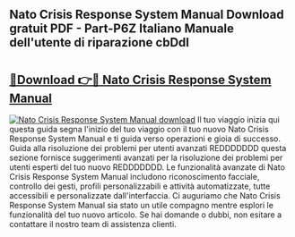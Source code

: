 ## Nato Crisis Response System Manual Download gratuit PDF - Part-P6Z Italiano Manuale dell'utente di riparazione cbDdI

# <h2><a href="http://dfexni.blite.top/?on=Nato+Crisis+Response+System+Manual">🔗Download 👉🔴 Nato Crisis Response System Manual</a></h2>

[![Nato Crisis Response System Manual download](https://i.imgur.com/lujVjoI.png)](http://dfexni.blite.top/?on=Nato+Crisis+Response+System+Manual)
Il tuo viaggio inizia qui questa guida segna l'inizio del tuo viaggio con il tuo nuovo Nato Crisis Response System Manual e ti guida verso operazioni e gioia di successo. Guida alla risoluzione dei problemi per utenti avanzati REDDDDDDD questa sezione fornisce suggerimenti avanzati per la risoluzione dei problemi per utenti esperti del tuo nuovo REDDDDDDD. Le funzionalità avanzate di Nato Crisis Response System Manual includono riconoscimento facciale, controllo dei gesti, profili personalizzabili e attività automatizzate, tutte accessibili e personalizzate dall'interfaccia. Ci auguriamo che Nato Crisis Response System Manual sia stato un utile compagno mentre esplori le funzionalità del tuo nuovo articolo. Se hai domande o dubbi, non esitare a contattare il nostro team di assistenza clienti.
